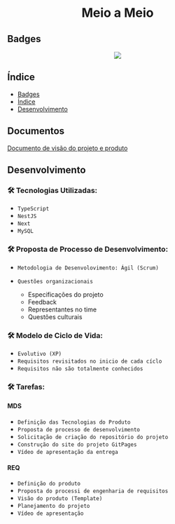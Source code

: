 <h1 align="center"> Meio a Meio </h1>

## Badges

<p align="center">
<img src="http://img.shields.io/static/v1?label=STATUS&message=PROCESSING&color=GREEN&style=for-the-badge"/>
</p>

## Índice 

* [Badges](#badges)
* [Índice](#índice)
* [Desenvolvimento](#desenvolvimento)

## Documentos
  [Documento de visão do projeto e produto](https://mdsreq-fga-unb.github.io/2022.1-Meio-a-Meio/ProductVision)
## Desenvolvimento
### 🛠️ Tecnologias Utilizadas:

- `TypeScript`
- `NestJS`
- `Next`
- `MySQL`

### 🛠️ Proposta de Processo de Desenvolvimento:

- `Metodologia de Desenvolovimento: Ágil (Scrum)`
- `Questões organizacionais` 

  * Especificações do projeto
  * Feedback
  * Representantes no time
  * Questões culturais
  
### 🛠️ Modelo de Ciclo de Vida: 
- `Evolutivo (XP)`
- `Requisitos revisitados no inicio de cada cíclo`
- `Requisitos não são totalmente conhecidos`


### 🛠️ Tarefas: 
#### MDS
- `Definição das Tecnologias do Produto`
- `Proposta de processo de desenvolvimento`
- `Solicitação de criação do repositório do projeto`
- `Construção do site do projeto GitPages`
- `Vídeo de apresentação da entrega`

#### REQ
- `Definição do produto`
- `Proposta do processi de engenharia de requisitos`
- `Visão do produto (Template)`
- `Planejamento do projeto`
- `Vídeo de apresentação`
